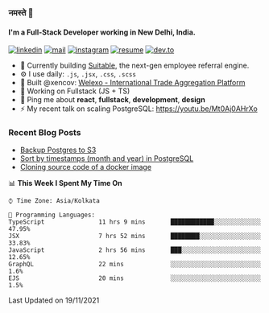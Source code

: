### नमस्ते 🙏

#### I'm a Full-Stack Developer working in New Delhi, India.

[![linkedin](https://img.shields.io/badge/linkedin-%230077B5.svg)](https://linkedin.com/in/sambhav2612)
[![mail](https://img.shields.io/badge/gmail-D14836)](mailto:sambhavjain2612@gmail.com)
[![instagram](https://img.shields.io/badge/instagram-%23E4405F.svg)](https://instagram.com/sambhav2612)
[![resume](https://img.shields.io/badge/resume-%23#FFFF00.svg)](https://mega.nz/file/IjA3yaoB#BFfQg1-aKva0piAd_wWs8Hf5dlnYRQ2ZkwtYwNMzBhA)
[![dev.to](https://img.shields.io/badge/dev.to-000000.svg)](https://dev.to/sambhav2612)

- 🏢 Currently building [Suitable](https://suitable.ai), the next-gen employee referral engine.
- ⚙️ I use daily: `.js`, `.jsx`, `.css`, `.scss`
- 💅 Built @xencov: [Welexo - International Trade Aggregation Platform](https://welexo.com)
- 🌱 Working on Fullstack (JS + TS)
- 💬 Ping me about **react**, **fullstack**, **development**, **design**
- ⚡️ My recent talk on scaling PostgreSQL: https://youtu.be/Mt0Aj0AHrXo

### Recent Blog Posts
<!-- BLOG-POST-LIST:START -->
- [Backup Postgres to S3](https://dev.to/sambhav2612/backup-postgres-to-s3-2nkk)
- [Sort by timestamps &lpar;month and year&rpar; in PostgreSQL](https://dev.to/sambhav2612/sort-by-timestamps-in-postgresql-2f2h)
- [Cloning source code of a docker image](https://dev.to/sambhav2612/reverse-engineering-a-docker-image-i8c)
<!-- BLOG-POST-LIST:END -->

<!--START_SECTION:waka-->
📊 **This Week I Spent My Time On** 

```text
⌚︎ Time Zone: Asia/Kolkata

💬 Programming Languages: 
TypeScript               11 hrs 9 mins       ████████████░░░░░░░░░░░░░   47.95% 
JSX                      7 hrs 52 mins       ████████░░░░░░░░░░░░░░░░░   33.83% 
JavaScript               2 hrs 56 mins       ███░░░░░░░░░░░░░░░░░░░░░░   12.65% 
GraphQL                  22 mins             ░░░░░░░░░░░░░░░░░░░░░░░░░   1.6% 
EJS                      20 mins             ░░░░░░░░░░░░░░░░░░░░░░░░░   1.5%

```


 Last Updated on 19/11/2021
<!--END_SECTION:waka-->
